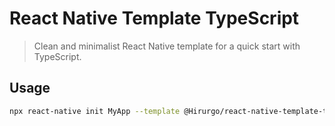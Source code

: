# React Native Template TypeScript

> Clean and minimalist React Native template for a quick start with TypeScript.

##  Usage

```sh
npx react-native init MyApp --template @Hirurgo/react-native-template-typescript
```
